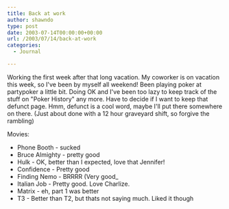 ```yaml
---
title: Back at work
author: shawndo
type: post
date: 2003-07-14T00:00:00+00:00
url: /2003/07/14/back-at-work
categories:
  - Journal

---
```

Working the first week after that long vacation. My coworker is on vacation this week, so I've been by myself all weekend! Been playing poker at partypoker a little bit. Doing OK and I've been too lazy to keep track of the stuff on "Poker History" any more. Have to decide if I want to keep that defunct page. Hmm, defunct is a cool word, maybe I'll put there somewhere on there. (Just about done with a 12 hour graveyard shift, so forgive the rambling)  

Movies:
- Phone Booth - sucked  
- Bruce Almighty - pretty good  
- Hulk - OK, better than I expected, love that Jennifer!  
- Confidence - Pretty good  
- Finding Nemo - BRRRR (Very good_  
- Italian Job - Pretty good. Love Charlize.  
- Matrix - eh, part 1 was better  
- T3 - Better than T2, but thats not saying much. Liked it though